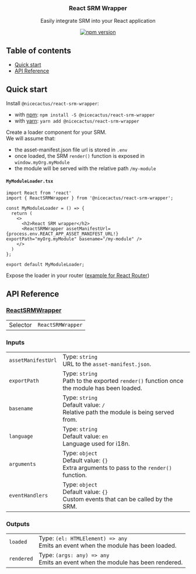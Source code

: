 <h3 align="center">React SRM Wrapper</h3>

<p align="center">
  Easily integrate SRM into your React application
</p>

<p align="center">
  <a href="https://badge.fury.io/js/%40robingoupil%2Freact-srm-wrapper"><img src="https://badge.fury.io/js/%40robingoupil%2Freact-srm-wrapper.svg" alt="npm version" ></a>
</p>

## Table of contents

- [Quick start](#quick-start)
- [API Reference](#api-reference)

## Quick start

Install `@nicecactus/react-srm-wrapper`:

- with [npm](https://www.npmjs.com/): `npm install -S @nicecactus/react-srm-wrapper`
- with [yarn](https://yarnpkg.com/): `yarn add @nicecactus/react-srm-wrapper`

Create a loader component for your SRM.  
We will assume that:
* the asset-manifest.json file url is stored in `.env`  
* once loaded, the SRM `render()` function is exposed in `window.myOrg.myModule`
* the module will be served with the relative path `/my-module`

#### **`MyModuleLoader.tsx`**
```tsx
import React from 'react'
import { ReactSRMWrapper } from '@nicecactus/react-srm-wrapper';

const MyModuleLoader = () => {
  return (
    <>
      <h2>React SRM wrapper</h2>
      <ReactSRMWrapper assetManifestUrl={process.env.REACT_APP_ASSET_MANIFEST_URL!} exportPath="myOrg.myModule" basename="/my-module" />
    </>
  )
};

export default MyModuleLoader;
```

Expose the loader in your router ([example for React Router](https://reactrouter.com/web/guides/quick-start/1st-example-basic-routing))

## API Reference

### [ReactSRMWrapper](https://github.com/nicecactus/react-srm-wrapper/blob/master/index.tsx)

|||
|-|-|
| Selector | `ReactSRMWrapper` |

### Inputs
|||
|-|-|
| `assetManifestUrl` | Type: `string` <br /> URL to the `asset-manifest.json`. |
| `exportPath` | Type: `string` <br /> Path to the exported `render()` function once the module has been loaded. |
| `basename` | Type: `string` <br /> Default value: `/` <br /> Relative path the module is being served from. |
| `language` | Type: `string` <br /> Default value: `en` <br /> Language used for i18n. |
| `arguments` | Type: `object` <br /> Default value: `{}` <br /> Extra arguments to pass to the `render()` function. |
| `eventHandlers` | Type: `object` <br /> Default value: `{}` <br /> Custom events that can be called by the SRM. |

### Outputs
|||
|-|-|
| `loaded` | Type: `(el: HTMLElement) => any` <br /> Emits an event when the module has been loaded. |
| `rendered` | Type: `(args: any) => any` <br /> Emits an event when the module has been rendered. |
